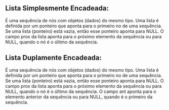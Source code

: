 ## Lista Simplesmente Encadeada:
É uma sequência de nós com objetos (dados) do mesmo tipo. Uma lista é definida por um ponteiro que aponta para o primeiro no de uma sequência. Se uma lista (ponteiro) está vazia, então esse ponteiro aponta para NULL. O campo prox da lista aponta para o próximo elemento da sequência ou para NULL, quando o nó é o último da sequência. 

## Lista Duplamente Encadeada:
É uma sequência de nós com objetos (dados) do mesmo tipo. Uma lista é definida por um ponteiro que aponta para o primeiro no de uma sequência. Se uma lista (ponteiro) está vazia, então esse ponteiro aponta para NULL. O campo prox da lista aponta para o próximo elemento da sequência ou para NULL, quando o nó é o último da sequência. O campo ant aponta para o elemento anterior da sequência ou para NULL, quando é o primeiro da sequência. 